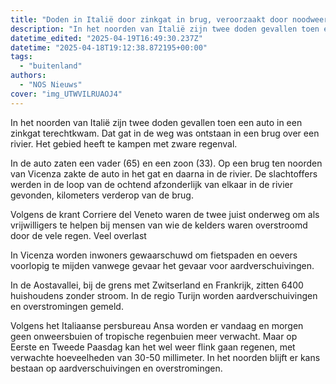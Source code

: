 ```yaml
---
title: "Doden in Italië door zinkgat in brug, veroorzaakt door noodweer"
description: "In het noorden van Italië zijn twee doden gevallen toen een auto in een zinkgat terechtkwam. Dat gat in de weg was ontstaan in een brug over een rivier"
datetime_edited: "2025-04-19T16:49:30.237Z"
datetime: "2025-04-18T19:12:38.872195+00:00"
tags:
  - "buitenland"
authors:
  - "NOS Nieuws"
cover: "img_UTWVILRUAOJ4"
---
```


In het noorden van Italië zijn twee doden gevallen toen een auto in een zinkgat terechtkwam. Dat gat in de weg was ontstaan in een brug over een rivier. Het gebied heeft te kampen met zware regenval.

In de auto zaten een vader (65) en een zoon (33). Op een brug ten noorden van Vicenza zakte de auto in het gat en daarna in de rivier. De slachtoffers werden in de loop van de ochtend afzonderlijk van elkaar in de rivier gevonden, kilometers verderop van de brug.

Volgens de krant Corriere del Veneto waren de twee juist onderweg om als vrijwilligers te helpen bij mensen van wie de kelders waren overstroomd door de vele regen.
Veel overlast

In Vicenza worden inwoners gewaarschuwd om fietspaden en oevers voorlopig te mijden vanwege gevaar het gevaar voor aardverschuivingen.

In de Aostavallei, bij de grens met Zwitserland en Frankrijk, zitten 6400 huishoudens zonder stroom. In de regio Turijn worden aardverschuivingen en overstromingen gemeld.

Volgens het Italiaanse persbureau Ansa worden er vandaag en morgen geen onweersbuien of tropische regenbuien meer verwacht. Maar op Eerste en Tweede Paasdag kan het wel weer flink gaan regenen, met verwachte hoeveelheden van 30-50 millimeter. In het noorden blijft er kans bestaan op aardverschuivingen en overstromingen.
